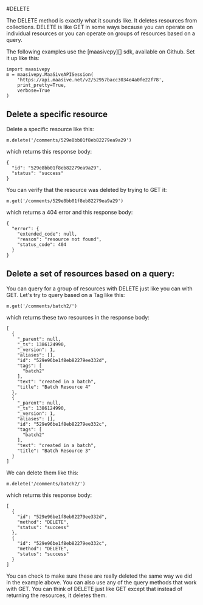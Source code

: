 #DELETE

The DELETE method is exactly what it sounds like.  It deletes resources from collections.  DELETE is like GET in some ways because you can operate on individual resources or you can operate on groups of resources based on a query.

The following examples use the [maasivepy][] sdk, available on Github.  Set it up like this:

    import maasivepy
    m = maasivepy.MaaSiveAPISession(
        'https://api.maasive.net/v2/52957bacc3034e4a0fe22f78',
        print_pretty=True,
        verbose=True
    )

## Delete a specific resource

Delete a specific resource like this:

    m.delete('/comments/529e8bb01f8eb82279ea9a29')

which returns this response body:

    {
      "id": "529e8bb01f8eb82279ea9a29",
      "status": "success"
    }

You can verify that the resource was deleted by trying to GET it:

    m.get('/comments/529e8bb01f8eb82279ea9a29')

which returns a 404 error and this response body:

    {
      "error": {
        "extended_code": null,
        "reason": "resource not found",
        "status_code": 404
      }
    }

## Delete a set of resources based on a query:

You can query for a group of resources with DELETE just like you can with GET.  Let's try to query based on a Tag like this:

    m.get('/comments/batch2/')

which returns these two resources in the response body:

    [
      {
        "_parent": null,
        "_ts": 1386124990,
        "_version": 1,
        "aliases": [],
        "id": "529e96be1f8eb82279ee332d",
        "tags": [
          "batch2"
        ],
        "text": "created in a batch",
        "title": "Batch Resource 4"
      },
      {
        "_parent": null,
        "_ts": 1386124990,
        "_version": 1,
        "aliases": [],
        "id": "529e96be1f8eb82279ee332c",
        "tags": [
          "batch2"
        ],
        "text": "created in a batch",
        "title": "Batch Resource 3"
      }
    ]

We can delete them like this:

    m.delete('/comments/batch2/')

which returns this response body:

    [
      {
        "id": "529e96be1f8eb82279ee332d",
        "method": "DELETE",
        "status": "success"
      },
      {
        "id": "529e96be1f8eb82279ee332c",
        "method": "DELETE",
        "status": "success"
      }
    ]

You can check to make sure these are really deleted the same way we did in the example above.  You can also use any of the query methods that work with GET.  You can think of DELETE just like GET except that instead of returning the resources, it deletes them.
